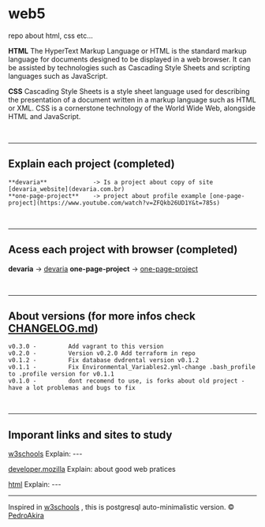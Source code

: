 # web5
repo about html, css etc...



**HTML**
The HyperText Markup Language or HTML is the standard markup language for documents designed to be displayed in a web browser. It can be assisted by technologies such as Cascading Style Sheets and scripting languages such as JavaScript.


**CSS**
Cascading Style Sheets is a style sheet language used for describing the presentation of a document written in a markup language such as HTML or XML. CSS is a cornerstone technology of the World Wide Web, alongside HTML and JavaScript.

<br/>

---


## Explain each project (completed)

    **devaria**             -> Is a project about copy of site [devaria_website](devaria.com.br) 
    **one-page-project**    -> project about profile example [one-page-project](https://www.youtube.com/watch?v=ZFQkb26UD1Y&t=785s)


<br/>

---

## Acess each project with browser (completed)

**devaria**             -> [devaria](https://pedroakiradanno.github.io/web5/devaria/index.html)
**one-page-project**    -> [one-page-project](https://pedroakiradanno.github.io/web5/one-page-project/index.html)



<br/>

---


## About versions (for more infos check [CHANGELOG.md](https://github.com/pedroAkiraDanno/auto5/blob/main/CHANGELOG.md))
    v0.3.0 -         Add vagrant to this version
    v0.2.0 -         Version v0.2.0 Add terraform in repo
    v0.1.2 -         Fix database dvdrental version v0.1.2
    v0.1.1 -         Fix Environmental_Variables2.yml-change .bash_profile to .profile version for v0.1.1
    v0.1.0 -         dont recomend to use, is forks about old project - have a lot problemas and bugs to fix 


<br/>


---
## Imporant links and sites to study 

<a href="https://www.w3schools.com/html/" target="_blank">w3schools</a>  Explain: ---

<a href="https://developer.mozilla.org/en-US/docs/Web/HTML" target="_blank">developer.mozilla</a>  Explain: about good web pratices 

<a href="https://html.com/" target="_blank">html</a>  Explain: ---




---
Inspired in [w3schools](https://www.w3schools.com/html/) , this is postgresql auto-minimalistic version.
©  [PedroAkira](https://www.instagram.com/pedro.akira.3)
